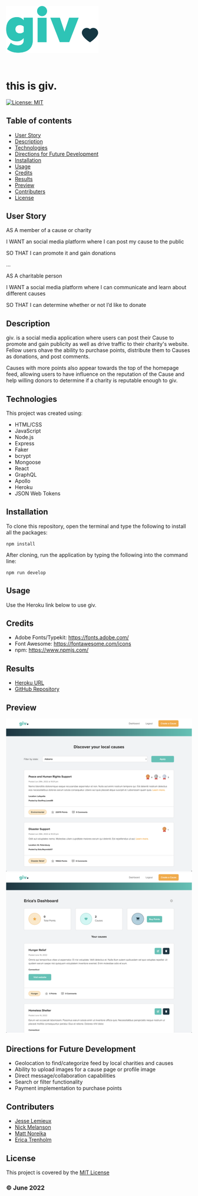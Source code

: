 <img src="./client/src/assets/givlogo.svg" alt="Giv Logo" style="width: 250px; margin-bottom: 30px" />

# this is giv.
[![License: MIT](https://img.shields.io/badge/License-MIT-yellow.svg)](https://opensource.org/licenses/MIT)

## Table of contents
* [User Story](#user-story)
* [Description](#description)
* [Technologies](#technologies)
* [Directions for Future Development](#directions-for-future-development)
* [Installation](#installation)
* [Usage](#usage)
* [Credits](#credits)
* [Results](#results)
* [Preview](#preview)
* [Contributers](#contributers)
* [License](#license)

## User Story
AS A member of a cause or charity

I WANT an social media platform where I can post my cause to the public

SO THAT I can promote it and gain donations

...

AS A charitable person

I WANT a social media platform where I can communicate and learn about different causes

SO THAT I can determine whether or not I’d like to donate

## Description
giv. is a social media application where users can post their Cause to promote and gain publicity as well as drive traffic to their charity's website. Fellow users ohave the ability to purchase points, distribute them to Causes as donations, and post comments.

Causes with more points also appear towards the top of the homepage feed, allowing users to have influence on the reputation of the Cause and help willing donors to determine if a charity is reputable enough to giv.

## Technologies
This project was created using:
* HTML/CSS
* JavaScript
* Node.js
* Express
* Faker
* bcrypt
* Mongoose
* React
* GraphQL
* Apollo
* Heroku
* JSON Web Tokens

## Installation
To clone this repository, open the terminal and type the following to install all the packages:
```
npm install
```

After cloning, run the application by typing the following into the command line:

```
npm run develop
``` 

## Usage
Use the Heroku link below to use giv.

## Credits
* Adobe Fonts/Typekit: https://fonts.adobe.com/
* Font Awesome: https://fontawesome.com/icons
* npm: https://www.npmjs.com/

## Results
* [Heroku URL]()
* [GitHub Repository](https://github.com/Jesse-Lemieux/giv)

## Preview
![homepagemockup](./assets/giv-home.png)
![dashboardmockup](./assets/giv-dashboard.png)

## Directions for Future Development
* Geolocation to find/categorize feed by local charities and causes
* Ability to upload images for a cause page or profile image
* Direct message/collaboration capabilities
* Search or filter functionality
* Payment implementation to purchase points


## Contributers
* [Jesse Lemieux](https://github.com/Jesse-Lemieux)
* [Nick Melanson](https://github.com/norklas)
* [Matt Noreika](https://github.com/noreikam)
* [Erica Trenholm](https://github.com/etrenholm)

## License
This project is covered by the [MIT License](https://opensource.org/licenses/MIT)

### ©️ June 2022